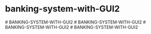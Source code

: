 # banking-system-with-GUI2
#   B A N K I N G - S Y S T E M - W I T H - G U I 2  
 #   B A N K I N G - S Y S T E M - W I T H - G U I 2  
 #   B A N K I N G - S Y S T E M - W I T H - G U I 2  
 #   B A N K I N G - S Y S T E M - W I T H - G U I 2  
 